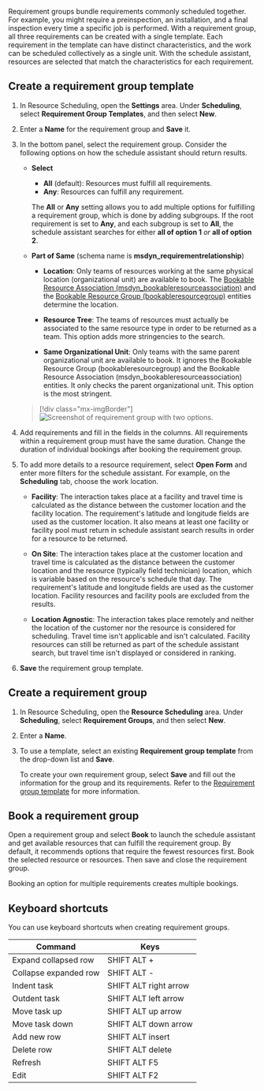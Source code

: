 Requirement groups bundle requirements commonly scheduled together. For example, you might require a preinspection, an installation, and a final inspection every time a specific job is performed. With a requirement group, all three requirements can be created with a single template. Each requirement in the template can have distinct characteristics, and the work can be scheduled collectively as a single unit. With the schedule assistant, resources are selected that match the characteristics for each requirement.

## Create a requirement group template

1. In Resource Scheduling, open the **Settings** area. Under **Scheduling**, select **Requirement Group Templates**, and then select **New**.

1. Enter a **Name** for the requirement group and **Save** it.

1. In the bottom panel, select the requirement group. Consider the following options on how the schedule assistant should return results.

   - **Select**
     - **All** (default): Resources must fulfill all requirements.
     - **Any**: Resources can fulfill any requirement.

     The **All** or **Any** setting allows you to add multiple options for fulfilling a requirement group, which is done by adding subgroups.
     If the root requirement is set to **Any**, and each subgroup is set to **All**, the schedule assistant searches for either **all of option 1** *or* **all of option 2**.

   - **Part of Same** (schema name is **msdyn_requirementrelationship**)
     - **Location**: Only teams of resources working at the same physical location (organizational unit) are available to book. The [Bookable Resource Association (msdyn_bookableresourceassociation)](../../field-service/developer/reference/entities/msdyn_bookableresourceassociation.md) and the [Bookable Resource Group (bookableresourcegroup)](../../field-service/developer/reference/entities/bookableresourcegroup.md) entities determine the location.

     - **Resource Tree**: The teams of resources must actually be associated to the same resource type in order to be returned as a team. This option adds more stringencies to the search.

     - **Same Organizational Unit**: Only teams with the same parent organizational unit are available to book. It ignores the Bookable Resource Group (bookableresourcegroup) and the Bookable Resource Association (msdyn_bookableresourceassociation) entities. It only checks the parent organizational unit. This option is the most stringent.

   > [!div class="mx-imgBorder"]
   > ![Screenshot of requirement group with two options.](../../common-scheduler/media/scheduling-multi-resource-2-options.png)

1. Add requirements and fill in the fields in the columns. All requirements within a requirement group must have the same duration. Change the duration of individual bookings after booking the requirement group.

1. To add more details to a resource requirement, select **Open Form** and enter more filters for the schedule assistant. For example, on the **Scheduling** tab, choose the work location.

   - **Facility**: The interaction takes place at a facility and travel time is calculated as the distance between the customer location and the facility location. The requirement's latitude and longitude fields are used as the customer location. It also means at least one facility or facility pool must return in schedule assistant search results in order for a resource to be returned.
  
   - **On Site**: The interaction takes place at the customer location and travel time is calculated as the distance between the customer location and the resource (typically field technician) location, which is variable based on the resource's schedule that day. The requirement's latitude and longitude fields are used as the customer location. Facility resources and facility pools are excluded from the results.

   - **Location Agnostic**: The interaction takes place remotely and neither the location of the customer nor the resource is considered for scheduling. Travel time isn't applicable and isn't calculated. Facility resources can still be returned as part of the schedule assistant search, but travel time isn't displayed or considered in ranking.

1. **Save** the requirement group template.

## Create a requirement group

1. In Resource Scheduling, open the **Resource Scheduling** area. Under **Scheduling**, select **Requirement Groups**, and then select **New**.

1. Enter a **Name**.

1. To use a template, select an existing **Requirement group template** from the drop-down list and **Save**.

   To create your own requirement group, select **Save** and fill out the information for the group and its requirements. Refer to the [Requirement group template](#create-a-requirement-group-template) for more information.

## Book a requirement group

Open a requirement group and select **Book** to launch the schedule assistant and get available resources that can fulfill the requirement group. By default, it recommends options that require the fewest resources first. Book the selected resource or resources. Then save and close the requirement group.

Booking an option for multiple requirements creates multiple bookings.

## Keyboard shortcuts

You can use keyboard shortcuts when creating requirement groups.

| Command | Keys |
|  --- | --- |
| Expand collapsed row | SHIFT ALT + |
| Collapse expanded row | SHIFT ALT - |
| Indent task | SHIFT ALT right arrow |
| Outdent task | SHIFT ALT left arrow |
| Move task up | SHIFT ALT up arrow |
| Move task down | SHIFT ALT down arrow |
| Add new row | SHIFT ALT insert |
| Delete row |  SHIFT ALT delete |
| Refresh | SHIFT ALT F5 |
| Edit | SHIFT ALT F2 |

